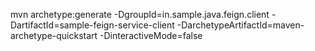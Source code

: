 mvn archetype:generate -DgroupId=in.sample.java.feign.client -DartifactId=sample-feign-service-client -DarchetypeArtifactId=maven-archetype-quickstart -DinteractiveMode=false